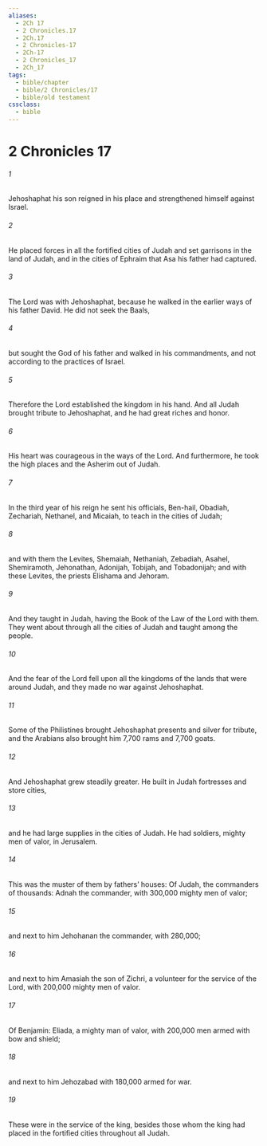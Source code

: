 ```yaml
---
aliases:
  - 2Ch 17
  - 2 Chronicles.17
  - 2Ch.17
  - 2 Chronicles-17
  - 2Ch-17
  - 2 Chronicles_17
  - 2Ch_17
tags:
  - bible/chapter
  - bible/2 Chronicles/17
  - bible/old testament
cssclass:
  - bible
---
```


# 2 Chronicles 17

###### 1
Jehoshaphat his son reigned in his place and strengthened himself against Israel.
###### 2
He placed forces in all the fortified cities of Judah and set garrisons in the land of Judah, and in the cities of Ephraim that Asa his father had captured.
###### 3
The Lord was with Jehoshaphat, because he walked in the earlier ways of his father David. He did not seek the Baals,
###### 4
but sought the God of his father and walked in his commandments, and not according to the practices of Israel.
###### 5
Therefore the Lord established the kingdom in his hand. And all Judah brought tribute to Jehoshaphat, and he had great riches and honor.
###### 6
His heart was courageous in the ways of the Lord. And furthermore, he took the high places and the Asherim out of Judah.
###### 7
In the third year of his reign he sent his officials, Ben-hail, Obadiah, Zechariah, Nethanel, and Micaiah, to teach in the cities of Judah;
###### 8
and with them the Levites, Shemaiah, Nethaniah, Zebadiah, Asahel, Shemiramoth, Jehonathan, Adonijah, Tobijah, and Tobadonijah; and with these Levites, the priests Elishama and Jehoram.
###### 9
And they taught in Judah, having the Book of the Law of the Lord with them. They went about through all the cities of Judah and taught among the people.
###### 10
And the fear of the Lord fell upon all the kingdoms of the lands that were around Judah, and they made no war against Jehoshaphat.
###### 11
Some of the Philistines brought Jehoshaphat presents and silver for tribute, and the Arabians also brought him 7,700 rams and 7,700 goats.
###### 12
And Jehoshaphat grew steadily greater. He built in Judah fortresses and store cities,
###### 13
and he had large supplies in the cities of Judah. He had soldiers, mighty men of valor, in Jerusalem.
###### 14
This was the muster of them by fathers’ houses: Of Judah, the commanders of thousands: Adnah the commander, with 300,000 mighty men of valor;
###### 15
and next to him Jehohanan the commander, with 280,000;
###### 16
and next to him Amasiah the son of Zichri, a volunteer for the service of the Lord, with 200,000 mighty men of valor.
###### 17
Of Benjamin: Eliada, a mighty man of valor, with 200,000 men armed with bow and shield;
###### 18
and next to him Jehozabad with 180,000 armed for war.
###### 19
These were in the service of the king, besides those whom the king had placed in the fortified cities throughout all Judah.


